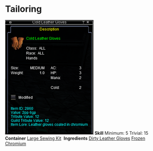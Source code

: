 <!-- TITLE: Cold Leather Gloves -->
<!-- SUBTITLE: Leather coated in chromium -->

# Tailoring
![Cold Leather Gloves](/uploads/tailoring/cold-leather-gloves.png "Cold Leather Gloves")
**Skill**
Minimum: 5
Trivial: 15
​
**Container**
[Large Sewing Kit](large-sewing-kit)
​
**Ingredients**
[Dirty Leather Gloves](dirty-leather-gloves)
[Frozen Chromium](frozen-chromium)